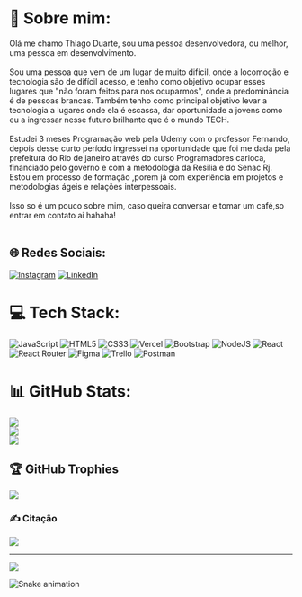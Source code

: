 # 💫 Sobre mim:
Olá me chamo Thiago Duarte, sou uma pessoa desenvolvedora, ou melhor, uma pessoa em desenvolvimento.<br><br>Sou uma pessoa que vem de um lugar de muito difícil, onde a locomoção e tecnologia são de difícil acesso, e tenho como objetivo ocupar esses lugares que "não foram feitos para nos ocuparmos", onde a predominância é de pessoas brancas. Também tenho como principal objetivo levar a tecnologia a lugares onde ela é escassa, dar oportunidade a jovens como eu a ingressar nesse futuro brilhante que é o mundo TECH.<br><br>Estudei 3 meses Programação web pela Udemy com o professor Fernando, depois desse curto período ingressei na oportunidade que foi me dada pela prefeitura do Rio de janeiro através do curso Programadores carioca, financiado pelo governo e com a metodologia da Resilia e do Senac Rj. Estou em processo de formação ,porem já com experiência em projetos e metodologias ágeis e relações interpessoais.<br><br>Isso so é um pouco sobre mim, caso queira conversar e tomar um café,so entrar em contato ai hahaha!<br><br>


## 🌐 Redes Sociais:
[![Instagram](https://img.shields.io/badge/Instagram-%23E4405F.svg?logo=Instagram&logoColor=white)](https://instagram.com/thiagoduarte.nn) [![LinkedIn](https://img.shields.io/badge/LinkedIn-%230077B5.svg?logo=linkedin&logoColor=white)](https://linkedin.com/in/thiago-duarte-n) 

# 💻 Tech Stack:
![JavaScript](https://img.shields.io/badge/javascript-%23323330.svg?style=for-the-badge&logo=javascript&logoColor=%23F7DF1E) ![HTML5](https://img.shields.io/badge/html5-%23E34F26.svg?style=for-the-badge&logo=html5&logoColor=white) ![CSS3](https://img.shields.io/badge/css3-%231572B6.svg?style=for-the-badge&logo=css3&logoColor=white) ![Vercel](https://img.shields.io/badge/vercel-%23000000.svg?style=for-the-badge&logo=vercel&logoColor=white) ![Bootstrap](https://img.shields.io/badge/bootstrap-%23563D7C.svg?style=for-the-badge&logo=bootstrap&logoColor=white) ![NodeJS](https://img.shields.io/badge/node.js-6DA55F?style=for-the-badge&logo=node.js&logoColor=white) ![React](https://img.shields.io/badge/react-%2320232a.svg?style=for-the-badge&logo=react&logoColor=%2361DAFB) ![React Router](https://img.shields.io/badge/React_Router-CA4245?style=for-the-badge&logo=react-router&logoColor=white) 	![Figma](https://img.shields.io/badge/figma-%23F24E1E.svg?style=for-the-badge&logo=figma&logoColor=white) ![Trello](https://img.shields.io/badge/Trello-%23026AA7.svg?style=for-the-badge&logo=Trello&logoColor=white) ![Postman](https://img.shields.io/badge/Postman-FF6C37?style=for-the-badge&logo=postman&logoColor=white)
# 📊 GitHub Stats:
![](https://github-readme-stats.vercel.app/api?username=Thiagoduart4&theme=dracula&hide_border=false&include_all_commits=false&count_private=false)<br/>
![](https://github-readme-streak-stats.herokuapp.com/?user=Thiagoduart4&theme=dracula&hide_border=false)<br/>
![](https://github-readme-stats.vercel.app/api/top-langs/?username=Thiagoduart4&theme=dracula&hide_border=false&include_all_commits=false&count_private=false&layout=compact)

## 🏆 GitHub Trophies
![](https://github-profile-trophy.vercel.app/?username=Thiagoduart4&theme=dracula&no-frame=false&no-bg=false&margin-w=4)

### ✍️ Citação
![](https://quotes-github-readme.vercel.app/api?type=horizontal&theme=radical)


---
[![](https://visitcount.itsvg.in/api?id=Thiagoduart4&icon=0&color=0)](https://visitcount.itsvg.in)

 ![Snake animation](https://github.com/ThiagoDuart4/Thiagoduart4//blob/output/github-contribution-grid-snake.svg)

<!-- Proudly created with GPRM ( https://gprm.itsvg.in ) -->
